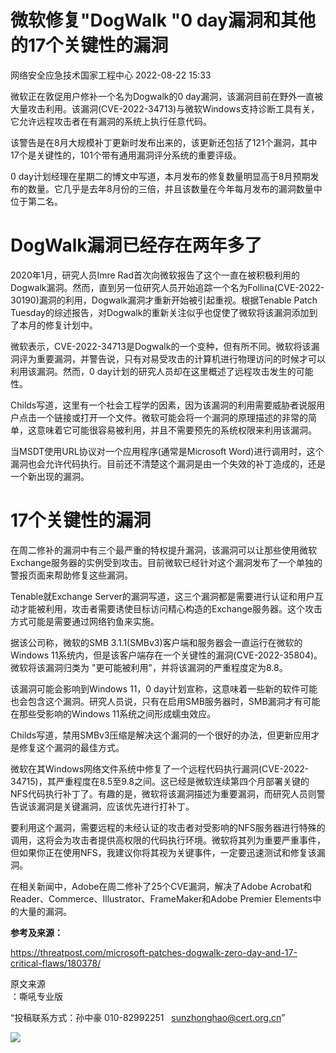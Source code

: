 #  微软修复"DogWalk "0 day漏洞和其他的17个关键性的漏洞   
 网络安全应急技术国家工程中心   2022-08-22 15:33  
  
微软正在敦促用户修补一个名为Dogwalk的0 day漏洞，该漏洞目前在野外一直被大量攻击利用。该漏洞(CVE-2022-34713)与微软Windows支持诊断工具有关，它允许远程攻击者在有漏洞的系统上执行任意代码。  
  
该警告是在8月大规模补丁更新时发布出来的，该更新还包括了121个漏洞，其中17个是关键性的，101个带有通用漏洞评分系统的重要评级。  
  
0 day计划经理在星期二的博文中写道，本月发布的修复数量明显高于8月预期发布的数量。它几乎是去年8月份的三倍，并且该数量在今年每月发布的漏洞数量中位于第二名。  
# DogWalk漏洞已经存在两年多了  
  
2020年1月，研究人员Imre Rad首次向微软报告了这个一直在被积极利用的Dogwalk漏洞。然而，直到另一位研究人员开始追踪一个名为Follina(CVE-2022-30190)漏洞的利用，Dogwalk漏洞才重新开始被引起重视。根据Tenable Patch Tuesday的综述报告，对Dogwalk的重新关注似乎也促使了微软将该漏洞添加到了本月的修复计划中。  
  
微软表示，CVE-2022-34713是Dogwalk的一个变种，但有所不同。微软将该漏洞评为重要漏洞，并警告说，只有对易受攻击的计算机进行物理访问的时候才可以利用该漏洞。然而，0 day计划的研究人员却在这里概述了远程攻击发生的可能性。  
  
Childs写道，这里有一个社会工程学的因素，因为该漏洞的利用需要威胁者说服用户点击一个链接或打开一个文件。微软可能会将一个漏洞的原理描述的非常的简单，这意味着它可能很容易被利用，并且不需要预先的系统权限来利用该漏洞。  
  
当MSDT使用URL协议对一个应用程序(通常是Microsoft Word)进行调用时，这个漏洞也会允许代码执行。目前还不清楚这个漏洞是由一个失效的补丁造成的，还是一个新出现的漏洞。  
# 17个关键性的漏洞  
  
在周二修补的漏洞中有三个最严重的特权提升漏洞，该漏洞可以让那些使用微软Exchange服务器的实例受到攻击。目前微软已经针对这个漏洞发布了一个单独的警报页面来帮助修复这些漏洞。  
  
Tenable就Exchange Server的漏洞写道，这三个漏洞都是需要进行认证和用户互动才能被利用，攻击者需要诱使目标访问精心构造的Exchange服务器。这个攻击方式可能是需要通过网络钓鱼来实施。  
  
据该公司称，微软的SMB 3.1.1(SMBv3)客户端和服务器会一直运行在微软的Windows 11系统内，但是该客户端存在一个关键性的漏洞(CVE-2022-35804)。微软将该漏洞归类为 "更可能被利用"，并将该漏洞的严重程度定为8.8。  
  
该漏洞可能会影响到Windows 11，0 day计划宣称，这意味着一些新的软件可能也会包含这个漏洞。研究人员说，只有在启用SMB服务器时，SMB漏洞才有可能在那些受影响的Windows 11系统之间形成蠕虫效应。  
  
Childs写道，禁用SMBv3压缩是解决这个漏洞的一个很好的办法，但更新应用才是修复这个漏洞的最佳方式。  
  
微软在其Windows网络文件系统中修复了一个远程代码执行漏洞(CVE-2022-34715)，其严重程度在8.5至9.8之间。这已经是微软连续第四个月部署关键的NFS代码执行补丁了。有趣的是，微软将该漏洞描述为重要漏洞，而研究人员则警告说该漏洞是关键漏洞，应该优先进行打补丁。  
  
要利用这个漏洞，需要远程的未经认证的攻击者对受影响的NFS服务器进行特殊的调用，这将会为攻击者提供高权限的代码执行环境。微软将其列为重要严重事件，但如果你正在使用NFS，我建议你将其视为关键事件，一定要迅速测试和修复该漏洞。  
  
在相关新闻中，Adobe在周二修补了25个CVE漏洞，解决了Adobe Acrobat和Reader、Commerce、Illustrator、FrameMaker和Adobe Premier Elements中的大量的漏洞。  
  
**参考及来源：**  
  
https://threatpost.com/microsoft-patches-dogwalk-zero-day-and-17-critical-flaws/180378/  
  
  
  
原文来源  
：嘶吼专业版  
  
“投稿联系方式：孙中豪 010-82992251   sunzhonghao@cert.org.cn”  
  
![](https://mmbiz.qpic.cn/mmbiz_jpg/GoUrACT176njVOPvfib4X3jQ6GIHLtX8SSDvbpmcpr4uu3X7ELG7PDjdaLVeq4Er02ZoicTPvxrC6KCVH3bssUVw/640?wx_fmt=jpeg&wxfrom=5&wx_lazy=1&wx_co=1 "")  
